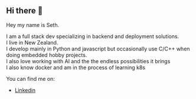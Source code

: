 ## Hi there 👋

Hey my name is Seth. 

I am a full stack dev specializing in backend and deployment solutions.\
I live in New Zealand.\
I develop mainly in Python and javascript but occasionally use C/C++ when doing embedded hobby projects.\
I also love working with AI and the the endless possibilities it brings\
I also know docker and am in the process of learning k8s

You can find me on: 

* [Linkedin](https://www.linkedin.com/in/seth-samuel-80421ab9/)
<!--
**SethSamuelCode/SethSamuelCode** is a ✨ _special_ ✨ repository because its `README.md` (this file) appears on your GitHub profile.

Here are some ideas to get you started:

- 🔭 I’m currently working on ...
- 🌱 I’m currently learning ...
- 👯 I’m looking to collaborate on ...
- 🤔 I’m looking for help with ...
- 💬 Ask me about ...
- 📫 How to reach me: ...
- 😄 Pronouns: ...
- ⚡ Fun fact: ...
-->
